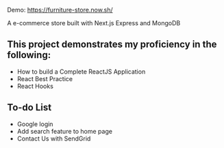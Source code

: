 Demo: https://furniture-store.now.sh/

A e-commerce store built with Next.js Express and MongoDB

## This project demonstrates my proficiency in the following:

- How to build a Complete ReactJS Application
- React Best Practice
- React Hooks

## To-do List

- Google login
- Add search feature to home page
- Contact Us with SendGrid
